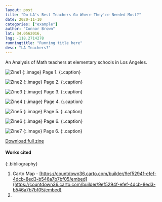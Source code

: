 ```yaml
---
layout: post
title: "Do LA's Best Teachers Go Where They're Needed Most?"
date: 2020-11-10
categories: ["example"]
author: "Connor Brown"
lat: 34.0562016,
lng: -118.2714278
runningtitle: "Running title here"
desc: "LA Teachers?"
---
```

An Analysis of Math teachers at elementary schools in Los Angeles.


![Zine1](images/Brown1.png)
   {:.image}
Page 1.
   {:.caption}
 
![Zine2](images/Brown2.png)
   {:.image}
 Page 2.
   {:.caption}
   
   ![Zine3](images/Brown3.png)
   {:.image}
Page 3.
   {:.caption}
   
 ![Zine4](images/Brown4.png)
   {:.image}
Page 4.
   {:.caption}
   
 ![Zine5](images/Brown5.png)
   {:.image}
Page 5.
   {:.caption}
   
 ![Zine6](images/Brown6.png)
   {:.image}
Page 6.
   {:.caption}
   
  ![Zine7](images/Brown7.png)
   {:.image}
Page 6.
   {:.caption}
   
  
 
[Download full zine](https://github.com/visualizela/imagesLA/blob/master/images/Brown_fullzine.pdf)

#### Works cited

{:.bibliography}
1. Carto Map - [https://countdown36.carto.com/builder/9ef5294f-efef-4dcb-8ed3-b546a7b7bf05/embed](https://countdown36.carto.com/builder/9ef5294f-efef-4dcb-8ed3-b546a7b7bf05/embed)
2. 
